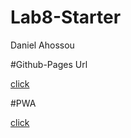 # Lab8-Starter

Daniel Ahossou

#Github-Pages Url

[click](https://dahossou.github.io/Lab8_Starter/)

#PWA

[click](pwa.png)


